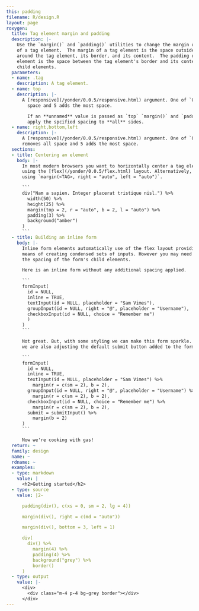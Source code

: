 ```yaml
---
this: padding
filename: R/design.R
layout: page
roxygen:
  title: Tag element margin and padding
  description: |-
    Use the `margin()` and `padding()` utilities to change the margin or padding
    of a tag element.  The margin of a tag element is the space outside and
    around the tag element, its border, and its content.  The padding of a tag
    element is the space between the tag element's border and its content or
    child elements.
  parameters:
  - name: .tag
    description: A tag element.
  - name: top
    description: |-
      A [responsive](/yonder/0.0.5/responsive.html) argument. One of `0:5` or `"auto"`. 0 removes all
        space and 5 adds the most space.

        If an **unnamed** value is passed as `top` `margin()` and `padding()` will
        apply the spcified spacing to **all** sides.
  - name: right,bottom,left
    description: |-
      A [responsive](/yonder/0.0.5/responsive.html) argument. One of `0:5` or `"auto"`. 0
      removes all space and 5 adds the most space.
  sections:
  - title: Centering an element
    body: |-
      In most modern browsers you want to horizontally center a tag element
      using the [flex](/yonder/0.0.5/flex.html) layout. Alternatively, you can horizontally center an element
      using `margin(<TAG>, right = "auto", left = "auto")`.

      ```
      div("Nam a sapien. Integer placerat tristique nisl.") %>%
        width(50) %>%
        height(25) %>%
        margin(top = 2, r = "auto", b = 2, l = "auto") %>%
        padding(3) %>%
        background("amber")
      )
      ```
  - title: Building an inline form
    body: |-
      Inline form elements automatically use of the flex layout providing you a
      means of creating condensed sets of inputs. However you may need to adjust
      the spacing of the form's child elements.

      Here is an inline form without any additional spacing applied.

      ```
      formInput(
        id = NULL,
        inline = TRUE,
        textInput(id = NULL, placeholder = "Sam Vimes"),
        groupInput(id = NULL, right = "@", placeholder = "Username"),
        checkboxInput(id = NULL, choice = "Remember me")
        )
      )
      ```

      Not great. But, with some styling we can make this form sparkle. Notice
      we are also adjusting the default submit button added to the form input.

      ```
      formInput(
        id = NULL,
        inline = TRUE,
        textInput(id = NULL, placeholder = "Sam Vimes") %>%
          margin(r = c(sm = 2), b = 2),
        groupInput(id = NULL, right = "@", placeholder = "Username") %>%
          margin(r = c(sm = 2), b = 2),
        checkboxInput(id = NULL, choice = "Remember me") %>%
          margin(r = c(sm = 2), b = 2),
        submit = submitInput() %>%
          margin(b = 2)
      )
      ```

      Now we're cooking with gas!
  return: ~
  family: design
  name: ~
  rdname: ~
  examples:
  - type: markdown
    value: |
      <h2>Getting started</h2>
  - type: source
    value: |2-

      padding(div(), c(xs = 0, sm = 2, lg = 4))

      margin(div(), right = c(md = "auto"))

      margin(div(), bottom = 3, left = 1)

      div(
        div() %>%
          margin(4) %>%
          padding(4) %>%
          background("grey") %>%
          border()
      )
  - type: output
    value: |-
      <div>
        <div class="m-4 p-4 bg-grey border"></div>
      </div>
---
```

